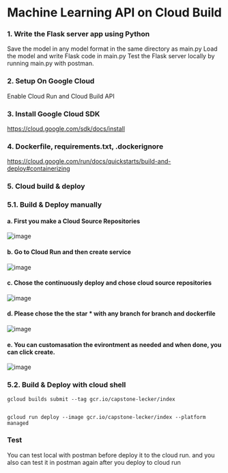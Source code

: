 # Machine Learning API on Cloud Build

### 1. Write the Flask server app using Python
Save the model in any model format in the same directory as main.py
Load the model and write Flask code in main.py
Test the Flask server locally by running main.py with postman.
### 2. Setup On Google Cloud
Enable Cloud Run and Cloud Build API
### 3. Install Google Cloud SDK
https://cloud.google.com/sdk/docs/install
### 4. Dockerfile, requirements.txt, .dockerignore
https://cloud.google.com/run/docs/quickstarts/build-and-deploy#containerizing
### 5. Cloud build & deploy
### 5.1. Build & Deploy manually 
#### a. First you make a Cloud Source Repositories
![image](https://github.com/AliceMochi/leckerscaptone12/assets/118159857/42b22089-39fe-487f-8e72-e503b01df7f7)
#### b. Go to Cloud Run and then create service
![image](https://github.com/AliceMochi/leckerscaptone12/assets/118159857/fbfef0af-6584-4ae2-886e-bb5d5c85cfe0)
#### c. Chose the continuously deploy and chose cloud source repositories
![image](https://github.com/AliceMochi/leckerscaptone12/assets/118159857/d530fab4-b0d6-40fb-ba8c-ac7aa77d7538)
#### d. Please chose the the star * with any branch for branch and dockerfile
![image](https://github.com/AliceMochi/leckerscaptone12/assets/118159857/36892f01-34aa-4e17-98e9-db87e2053a0d)
#### e. You can customasation the evirontment as needed and when done, you can click create.
![image](https://github.com/AliceMochi/leckerscaptone12/assets/118159857/1fab3c6c-b18c-41ea-9488-65524cf1dde5)
### 5.2. Build & Deploy with cloud shell
```
gcloud builds submit --tag gcr.io/capstone-lecker/index
```
```

gcloud run deploy --image gcr.io/capstone-lecker/index --platform managed
```

### Test
You can test local with postman before deploy it to the cloud run. and you also can test it in postman again after you deploy to cloud run

